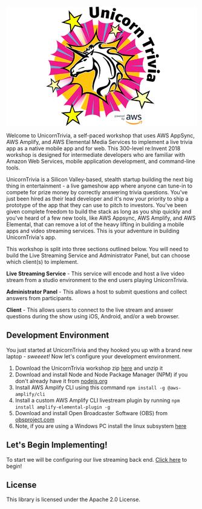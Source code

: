 ![logo](.images/unicorntrivialogo.png)

Welcome to UnicornTrivia, a self-paced workshop that uses AWS AppSync, AWS Amplify, and AWS Elemental Media Services to implement a live trivia app as a native mobile app and for web. This 300-level re:Invent 2018 workshop is designed for intermediate developers who are familiar with Amazon Web Services, mobile application development, and command-line tools.

UnicornTrivia is a Silicon Valley-based, stealth startup building the next big thing in entertainment - a live gameshow app where anyone can tune-in to compete for prize money by correctly answering trivia questions. You've just been hired as their lead developer and it's now your priority to ship a prototype of the app that they can use to pitch to investors. You've been given complete freedom to build the stack as long as you ship quickly and you've heard of a few new tools, like AWS Appsync, AWS Amplify, and AWS Elemental, that can remove a lot of the heavy lifting in building a mobile apps and video streaming services. This is your adventure in building UnicornTrivia's app.

This workshop is split into three sections outlined below. You will need to build the Live Streaming Service and Administrator Panel, but can choose which client(s) to implement.

**Live Streaming Service** - This service will encode and host a live video stream from a studio environment to the end users playing UnicornTrivia.

**Administrator Panel** - This allows a host to submit questions and collect answers from participants.

**Client** - This allows users to connect to the live stream and answer questions during the show using iOS, Android, and/or a web browser.

## Development Environment

You just started at UnicornTrivia and they hooked you up with a brand new laptop - _sweeeet!_ Now let's configure your development environment. 

1. Download the UnicornTrivia workshop zip [here](https://github.com/awslabs/aws-amplify-unicorntrivia-workshop/archive/master.zip) and unzip it
1. Download and install Node and Node Package Manager (NPM) if you don't already have it from [nodejs.org](https://nodejs.org/en/download/)
1. Install AWS Amplify CLI using this command `npm install -g @aws-amplify/cli`
1. Install a custom AWS Amplify CLI livestream plugin by running `npm install amplify-elemental-plugin -g`
1. Download and install Open Broadcaster Software (OBS) from [obsproject.com](https://obsproject.com/download)
1. Note, if you are using a Windows PC install the linux subsystem [here](https://docs.microsoft.com/en-us/windows/wsl/install-win10)

## Let's Begin Implementing!

To start we will be configuring our live streaming back end. [Click here](https://github.com/awslabs/aws-amplify-unicorntrivia-workshop/blob/master/documentation/Live_stream_doc.md) to begin!



## License

This library is licensed under the Apache 2.0 License.
